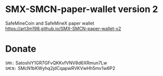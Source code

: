 # SMX-SMCN-paper-wallet version 2
SafeMineCoin and SafeMineX paper wallet  
https://art3m198.github.io/SMX-SMCN-paper-wallet-v2

# Donate  
`SMX:` SatoshiY1GR7GFvQKKvfVNV8d6XRmun7Lw  
`SMCN:` SMcN1bKWyhq2jdCqapwRVKVwHh5mv1w6P2
